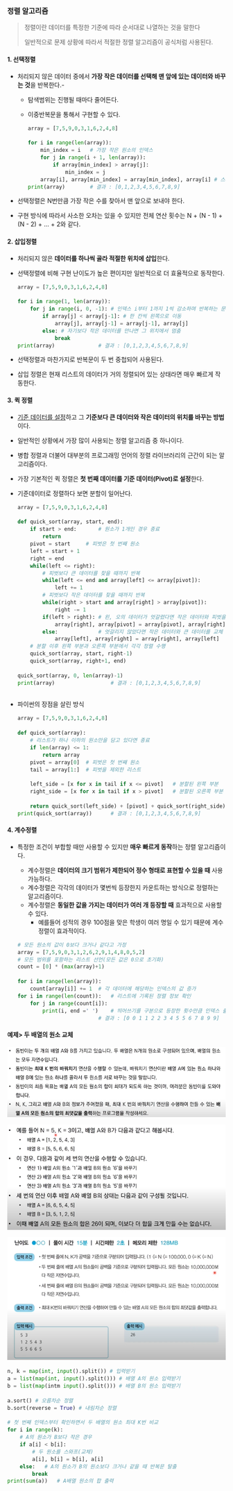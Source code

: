 ### 정렬 알고리즘

> 정렬이란 데이터를 특정한 기준에 따라 순서대로 나열하는 것을 말한다
>
> 일반적으로 문제 상황에 따라서 적절한 정렬 알고리즘이 공식처럼 사용된다.

#### 1. 선택정렬

- 처리되지 않은 데이터 중에서 **가장 작은 데이터를 선택해 맨 앞에 있는 데이터와 바꾸는 것**을 반복한다.-

  - 탐색범위는 진행될 때마다 줄어든다.

  - 이중반복문을 통해서 구현할 수 있다.

    ```python
    array = [7,5,9,0,3,1,6,2,4,8]
    
    for i in range(len(array)):
        min_index = i	# 가장 작은 원소의 인덱스
        for j in range(i + 1, len(array)):
            if array[min_index] > array[j]:
                min_index = j
        array[i], array[min_index] = array[min_index], array[i] # 스와프
    print(array)		# 결과 : [0,1,2,3,4,5,6,7,8,9]
    ```

- 선택정렬은 N번만큼 가장 작은 수를 찾아서 맨 앞으로 보내야 한다.
- 구현 방식에 따라서 사소한 오차는 있을 수 있지만 전체 연산 횟수는 N + (N - 1) + (N - 2) + ... + 2와 같다.

#### 2. 삽입정렬

- 처리되지 않은 **데이터를 하나씩 골라 적절한 위치에 삽입**한다.

- 선택정렬에 비해 구현 난이도가 높은 편이지만 일반적으로 더 효율적으로 동작한다.

  ```python
  array = [7,5,9,0,3,1,6,2,4,8]
  
  for i in range(1, len(array)):
      for j in range(i, 0, -1):	# 인덱스 i부터 1까지 1씩 감소하며 반복하는 문법
          if array[j] < array[j-1]:	# 한 칸씩 왼쪽으로 이동
              array[j], array[j-1] = array[j-1], array[j]
          else:	# 자기보다 작은 데이터를 만나면 그 위치에서 멈춤
              break
  print(array)				# 결과 : [0,1,2,3,4,5,6,7,8,9]
  ```

- 선택정렬과 마찬가지로 반복문이 두 번 중첩되어 사용된다.
- 삽입 정렬은 현재 리스트의 데이터가 거의 정렬되어 있는 상태라면 매우 빠르게 작동한다.

#### 3. 퀵 정렬

- <u>기준 데이터를 설정</u>하고 그 **기준보다 큰 데이터와 작은 데이터의 위치를 바꾸는 방법**이다.

- 일반적인 상황에서 가장 많이 사용되는 정렬 알고리즘 중 하나이다.

- 병합 정렬과 더불어 대부분의 프로그래밍 언어의 정렬 라이브러리의 근간이 되는 알고리즘이다.

- 가장 기본적인 퀵 정렬은 **첫 번째 데이터를 기준 데이터(Pivot)로 설정**한다.

- 기준데이터로 정렬하다 보면 분할이 일어난다.

  ```python
  array = [7,5,9,0,3,1,6,2,4,8]
  
  def quick_sort(array, start, end):
      if start > end:		# 원소가 1개인 경우 종료
          return
      pivot = start		# 피벗은 첫 번째 원소
      left = start + 1
      right = end
      while(left <= right):
          # 피벗보다 큰 데이터를 찾을 때까지 반복
          while(left <= end and array[left] <= array[pivot]):
              left += 1
          # 피벗보다 작은 데이터를 찾을 때까지 반복
          while(right > start and array[right] > array[pivot]):
              right -= 1
          if(left > right):	# 왼, 오의 데이터가 엇갈렸다면 작은 데이터와 피벗을 교체
              array[right], array[pivot] = array[pivot], array[right]
          else:				# 엇갈리지 않았다면 작은 데이터와 큰 데이터를 교체
              array[left], array[right] = array[right], array[left]
      # 분할 이후 왼쪽 부분과 오른쪽 부분에서 각각 정렬 수행
      quick_sort(array, start, right-1)
      quick_sort(array, right+1, end)
      
  quick_sort(array, 0, len(array)-1)
  print(array)					# 결과 : [0,1,2,3,4,5,6,7,8,9]
              
  ```

- 파이썬의 장점을 살린 방식

  ```python
  array = [7,5,9,0,3,1,6,2,4,8]
  
  def quick_sort(array):
      # 리스트가 하나 이하의 원소만을 담고 있다면 종료
      if len(array) <= 1:
          return array
      pivot = array[0]	# 피벗은 첫 번째 원소
      tail = array[1:]	# 피벗을 제외한 리스트
      
      left_side = [x for x in tail if x <= pivot]	# 분할된 왼쪽 부분
      right_side = [x for x in tail if x > pivot]	# 분할된 오른쪽 부분
      
      return quick_sort(left_side) + [pivot] + quick_sort(right_side)
  print(quick_sort(array))		# 결과 : [0,1,2,3,4,5,6,7,8,9]
  ```

#### 4. 계수정렬

- 특정한 조건이 부합할 때만 사용할 수 있지만 **매우 빠르게 동작**하는 정렬 알고리즘이다.

  - 계수정렬은 **데이터의 크기 범위가 제한되어 정수 형태로 표현할 수 있을 때** 사용 가능하다.
  - 계수정렬은 각각의 데이터가 몇번씩 등장한지 카운트하는 방식으로 정렬하는 알고리즘이다.
  - 계수정렬은 **동일한 값을 가지는 데이터가 여러 개 등장할 때** 효과적으로 사용할 수 있다.
    - 예를들어 성적의 경우 100점을 맞은 학생이 여러 명일 수 있기 때문에 계수정렬이 효과적이다.

  ```python
  # 모든 원소의 값이 0보다 크거나 같다고 가정
  array = [7,5,9,0,3,1,2,6,2,9,1,4,8,0,5,2]
  # 모든 범위를 포함하는 리스트 선언(모든 값은 0으로 초기화)
  count = [0] * (max(array)+1)
  
  for i in range(len(array)):
      count[array[i]] += 1	# 각 데이터에 해당하는 인덱스의 값 증가
  for i in range(len(count)):	# 리스트에 기록된 정렬 정보 확인
      for j in range(count[i]):
          print(i, end =' ')	# 띄어쓰기를 구분으로 등장한 횟수만큼 인덱스 출력
          					# 결과 : [0 0 1 1 2 2 3 4 5 5 6 7 8 9 9]
  ```


#### 예제> 두 배열의 원소 교체

![image-20230207200358499](Sort.assets/image-20230207200358499.png)

![image-20230207200415898](Sort.assets/image-20230207200415898.png)

![image-20230207200441379](Sort.assets/image-20230207200441379.png)

```python
n, k = map(int, input().split()) # 입력받기
a = list(map(int, input().split())) # 배열 A의 원소 입력받기
b = list(map(intm input().split())) # 배열 B의 원소 입력받기

a.sort() # 오름차순 정렬 
b.sort(reverse = True) # 내림차순 정렬

# 첫 번째 인덱스부터 확인하면서 두 배열의 원소 최대 K번 비교
for i in range(k):
    # A의 원소가 B보다 작은 경우
    if a[i] < b[i]:
        # 두 원소를 스와프(교체)
        a[i], b[i] = b[i], a[i]
    else:	# A의 원소가 B의 원소보다 크거나 같을 때 반복문 탈출
        break
print(sum(a))	# A배열 원소의 합 출력
```


